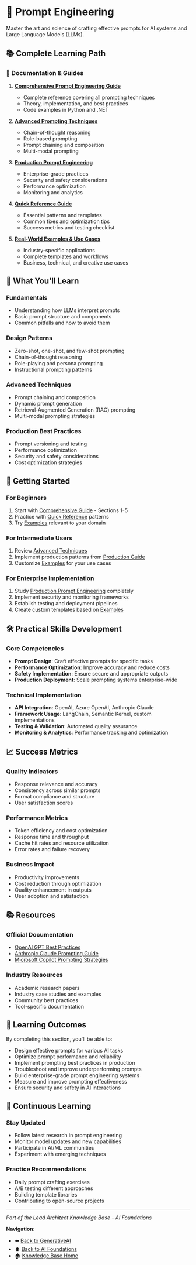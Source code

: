 # 🎯 Prompt Engineering

Master the art and science of crafting effective prompts for AI systems and Large Language Models (LLMs).

## 📚 Complete Learning Path

### **📖 Documentation & Guides**

1. **[Comprehensive Prompt Engineering Guide](./ComprehensivePromptEngineering.md)**

   - Complete reference covering all prompting techniques
   - Theory, implementation, and best practices
   - Code examples in Python and .NET

2. **[Advanced Prompting Techniques](./AdvancedPromptingTechniques.md)**

   - Chain-of-thought reasoning
   - Role-based prompting
   - Prompt chaining and composition
   - Multi-modal prompting

3. **[Production Prompt Engineering](./ProductionPromptEngineering.md)**

   - Enterprise-grade practices
   - Security and safety considerations
   - Performance optimization
   - Monitoring and analytics

4. **[Quick Reference Guide](./PromptEngineeringQuickReference.md)**

   - Essential patterns and templates
   - Common fixes and optimization tips
   - Success metrics and testing checklist

5. **[Real-World Examples & Use Cases](./PromptEngineeringExamples.md)**
   - Industry-specific applications
   - Complete templates and workflows
   - Business, technical, and creative use cases

## 🎯 What You'll Learn

### **Fundamentals**

- Understanding how LLMs interpret prompts
- Basic prompt structure and components
- Common pitfalls and how to avoid them

### **Design Patterns**

- Zero-shot, one-shot, and few-shot prompting
- Chain-of-thought reasoning
- Role-playing and persona prompting
- Instructional prompting patterns

### **Advanced Techniques**

- Prompt chaining and composition
- Dynamic prompt generation
- Retrieval-Augmented Generation (RAG) prompting
- Multi-modal prompting strategies

### **Production Best Practices**

- Prompt versioning and testing
- Performance optimization
- Security and safety considerations
- Cost optimization strategies

## 🚀 Getting Started

### **For Beginners**

1. Start with [Comprehensive Guide](./ComprehensivePromptEngineering.md) - Sections 1-5
2. Practice with [Quick Reference](./PromptEngineeringQuickReference.md) patterns
3. Try [Examples](./PromptEngineeringExamples.md) relevant to your domain

### **For Intermediate Users**

1. Review [Advanced Techniques](./AdvancedPromptingTechniques.md)
2. Implement production patterns from [Production Guide](./ProductionPromptEngineering.md)
3. Customize [Examples](./PromptEngineeringExamples.md) for your use cases

### **For Enterprise Implementation**

1. Study [Production Prompt Engineering](./ProductionPromptEngineering.md) completely
2. Implement security and monitoring frameworks
3. Establish testing and deployment pipelines
4. Create custom templates based on [Examples](./PromptEngineeringExamples.md)

## 🛠️ Practical Skills Development

### **Core Competencies**

- **Prompt Design**: Craft effective prompts for specific tasks
- **Performance Optimization**: Improve accuracy and reduce costs
- **Safety Implementation**: Ensure secure and appropriate outputs
- **Production Deployment**: Scale prompting systems enterprise-wide

### **Technical Implementation**

- **API Integration**: OpenAI, Azure OpenAI, Anthropic Claude
- **Framework Usage**: LangChain, Semantic Kernel, custom implementations
- **Testing & Validation**: Automated quality assurance
- **Monitoring & Analytics**: Performance tracking and optimization

## 📈 Success Metrics

### **Quality Indicators**

- Response relevance and accuracy
- Consistency across similar prompts
- Format compliance and structure
- User satisfaction scores

### **Performance Metrics**

- Token efficiency and cost optimization
- Response time and throughput
- Cache hit rates and resource utilization
- Error rates and failure recovery

### **Business Impact**

- Productivity improvements
- Cost reduction through optimization
- Quality enhancement in outputs
- User adoption and satisfaction

## 📚 Resources

### **Official Documentation**

- [OpenAI GPT Best Practices](https://platform.openai.com/docs/guides/prompt-engineering)
- [Anthropic Claude Prompting Guide](https://docs.anthropic.com/claude/docs/prompt-engineering)
- [Microsoft Copilot Prompting Strategies](https://docs.microsoft.com/en-us/azure/cognitive-services/openai/)

### **Industry Resources**

- Academic research papers
- Industry case studies and examples
- Community best practices
- Tool-specific documentation

## 🎯 Learning Outcomes

By completing this section, you'll be able to:

- Design effective prompts for various AI tasks
- Optimize prompt performance and reliability
- Implement prompting best practices in production
- Troubleshoot and improve underperforming prompts
- Build enterprise-grade prompt engineering systems
- Measure and improve prompting effectiveness
- Ensure security and safety in AI interactions

## 🔄 Continuous Learning

### **Stay Updated**

- Follow latest research in prompt engineering
- Monitor model updates and new capabilities
- Participate in AI/ML communities
- Experiment with emerging techniques

### **Practice Recommendations**

- Daily prompt crafting exercises
- A/B testing different approaches
- Building template libraries
- Contributing to open-source projects

---

_Part of the Lead Architect Knowledge Base - AI Foundations_

**Navigation**:

- ⬅️ [Back to GenerativeAI](../ReadMe.md)
- ⬆️ [Back to AI Foundations](../../ReadMe.md)
- 🏠 [Knowledge Base Home](../../../README.md)

